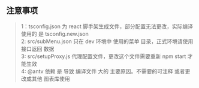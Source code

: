 ## 注意事项

>1：tsconfig.json 为 react 脚手架生成文件，部分配置无法更改，实际编译 使用的 是 tsconfig.new.json <br/>
>2: src/subMenu.json 只在 dev 环境中 使用的菜单 目录，正式环境请使用接口返回 数据<br/>
>3: src/setupProxy.js 代理配置文件，更改这个文件需要重新 npm start 才能生效<br/>
>4: @antv 依赖 是 导致 编译文件 大的 主要原因。不需要的可注释 或者更改成其他 图表库使用<br/>